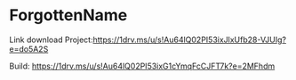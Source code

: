 # ForgottenName
 Link download 
Project:https://1drv.ms/u/s!Au64lQ02PI53ixJlxUfb28-VJUIg?e=do5A2S

Build: https://1drv.ms/u/s!Au64lQ02PI53ixG1cYmqFcCJFT7k?e=2MFhdm
